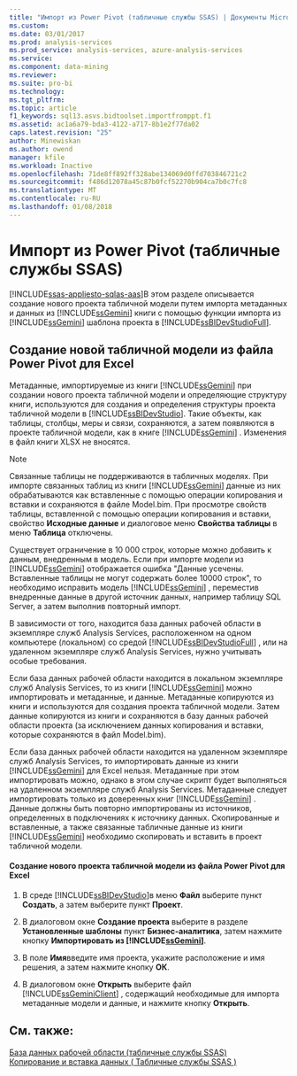 ```yaml
---
title: "Импорт из Power Pivot (табличные службы SSAS) | Документы Microsoft"
ms.custom: 
ms.date: 03/01/2017
ms.prod: analysis-services
ms.prod_service: analysis-services, azure-analysis-services
ms.service: 
ms.component: data-mining
ms.reviewer: 
ms.suite: pro-bi
ms.technology: 
ms.tgt_pltfrm: 
ms.topic: article
f1_keywords: sql13.asvs.bidtoolset.importfromppt.f1
ms.assetid: ac1a6a79-bda3-4122-a717-8b1e2f77da02
caps.latest.revision: "25"
author: Minewiskan
ms.author: owend
manager: kfile
ms.workload: Inactive
ms.openlocfilehash: 71de8ff892ff328abe134069d0ffd703846721c2
ms.sourcegitcommit: f486d12078a45c87b0fcf52270b904ca7b0c7fc8
ms.translationtype: MT
ms.contentlocale: ru-RU
ms.lasthandoff: 01/08/2018
---
```

# <a name="import-from-power-pivot-ssas-tabular"></a>Импорт из Power Pivot (табличные службы SSAS)
[!INCLUDE[ssas-appliesto-sqlas-aas](../../includes/ssas-appliesto-sqlas-aas.md)]В этом разделе описывается создание нового проекта табличной модели путем импорта метаданных и данных из [!INCLUDE[ssGemini](../../includes/ssgemini-md.md)] книги с помощью функции импорта из [!INCLUDE[ssGemini](../../includes/ssgemini-md.md)] шаблона проекта в [!INCLUDE[ssBIDevStudioFull](../../includes/ssbidevstudiofull-md.md)].  
  
## <a name="create-a-new-tabular-model-from-a-power-pivot-for-excel-file"></a>Создание новой табличной модели из файла Power Pivot для Excel  
 Метаданные, импортируемые из книги [!INCLUDE[ssGemini](../../includes/ssgemini-md.md)] при создании нового проекта табличной модели и определяющие структуру книги, используются для создания и определения структуры проекта табличной модели в [!INCLUDE[ssBIDevStudio](../../includes/ssbidevstudio-md.md)]. Такие объекты, как таблицы, столбцы, меры и связи, сохраняются, а затем появляются в проекте табличной модели, как в книге [!INCLUDE[ssGemini](../../includes/ssgemini-md.md)] . Изменения в файл книги XLSX не вносятся.  
  
> [!NOTE]  
>  Связанные таблицы не поддерживаются в табличных моделях. При импорте связанных таблиц из книги [!INCLUDE[ssGemini](../../includes/ssgemini-md.md)] данные из них обрабатываются как вставленные с помощью операции копирования и вставки и сохраняются в файле Model.bim. При просмотре свойств таблицы, вставленной с помощью операции копирования и вставки, свойство **Исходные данные** и диалоговое меню **Свойства таблицы** в меню **Таблица** отключены.  
>   
>  Существует ограничение в 10 000 строк, которые можно добавить к данным, внедренным в модель. Если при импорте модели из [!INCLUDE[ssGemini](../../includes/ssgemini-md.md)] отображается ошибка "Данные усечены. Вставленные таблицы не могут содержать более 10000 строк", то необходимо исправить модель [!INCLUDE[ssGemini](../../includes/ssgemini-md.md)] , переместив внедренные данные в другой источник данных, например таблицу SQL Server, а затем выполнив повторный импорт.  
  
 В зависимости от того, находится база данных рабочей области в экземпляре служб Analysis Services, расположенном на одном компьютере (локальном) со средой [!INCLUDE[ssBIDevStudioFull](../../includes/ssbidevstudiofull-md.md)] , или на удаленном экземпляре служб Analysis Services, нужно учитывать особые требования.  
  
 Если база данных рабочей области находится в локальном экземпляре служб Analysis Services, то из книги [!INCLUDE[ssGemini](../../includes/ssgemini-md.md)] можно импортировать и метаданные, и данные. Метаданные копируются из книги и используются для создания проекта табличной модели. Затем данные копируются из книги и сохраняются в базу данных рабочей области проекта (за исключением данных копирования и вставки, которые сохраняются в файл Model.bim).  
  
 Если база данных рабочей области находится на удаленном экземпляре служб Analysis Services, то импортировать данные из книги [!INCLUDE[ssGemini](../../includes/ssgemini-md.md)] для Excel нельзя. Метаданные при этом импортировать можно, однако в этом случае скрипт будет выполняться на удаленном экземпляре служб Analysis Services. Метаданные следует импортировать только из доверенных книг [!INCLUDE[ssGemini](../../includes/ssgemini-md.md)] . Данные должны быть повторно импортированы из источников, определенных в подключениях к источнику данных. Скопированные и вставленные, а также связанные табличные данные из книги [!INCLUDE[ssGemini](../../includes/ssgemini-md.md)] необходимо скопировать и вставить в проект табличной модели.  
  
#### <a name="to-create-a-new-tabular-model-project-from-a-power-pivot-for-excel-file"></a>Создание нового проекта табличной модели из файла Power Pivot для Excel  
  
1.  В среде [!INCLUDE[ssBIDevStudio](../../includes/ssbidevstudio-md.md)]в меню **Файл** выберите пункт **Создать**, а затем выберите пункт **Проект**.  
  
2.  В диалоговом окне **Создание проекта** выберите в разделе **Установленные шаблоны** пункт **Бизнес-аналитика**, затем нажмите кнопку **Импортировать из [!INCLUDE[ssGemini](../../includes/ssgemini-md.md)]**.  
  
3.  В поле  **Имя**введите имя проекта, укажите расположение и имя решения, а затем нажмите кнопку **ОК**.  
  
4.  В диалоговом окне **Открыть** выберите файл [!INCLUDE[ssGeminiClient](../../includes/ssgeminiclient-md.md)] , содержащий необходимые для импорта метаданные модели и данные, и нажмите кнопку **Открыть**.  
  
## <a name="see-also"></a>См. также:  
 [База данных рабочей области (табличные службы SSAS)](../../analysis-services/tabular-models/workspace-database-ssas-tabular.md)   
 [Копирование и вставка данных &#40; Табличные службы SSAS &#41;](../../analysis-services/tabular-models/ssas-import-data-copy-and-paste-data.md)  
  
  
